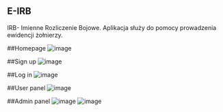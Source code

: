 ## E-IRB 
IRB- Imienne Rozliczenie Bojowe. Aplikacja służy do pomocy prowadzenia ewidencji żołnierzy.

##Homepage
![image](https://github.com/user-attachments/assets/fd904549-a3a1-4e34-910d-0c6ffaa46f63)

##Sign up
![image](https://github.com/user-attachments/assets/40614a3f-9858-4289-8fc2-9344f11c57b6)

##Log in
![image](https://github.com/user-attachments/assets/bc8956d5-9a4a-4676-83b9-9fb257fdf582)

##User panel
![image](https://github.com/user-attachments/assets/ab603f42-7f8a-440f-bba4-edf9cd4c0772)

##Admin panel
![image](https://github.com/user-attachments/assets/98aff089-d392-4cbb-9ccf-de1abd786966)
![image](https://github.com/user-attachments/assets/c7cdad76-2c5e-471f-8603-f0f4f92e6f6c)





